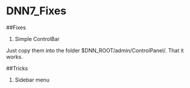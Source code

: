 DNN7_Fixes
==========

##Fixes

1) Simple ControlBar 

Just copy them into the folder $DNN_ROOT/admin/ControlPanel/. That it works.

##Tricks

1) Sidebar menu
